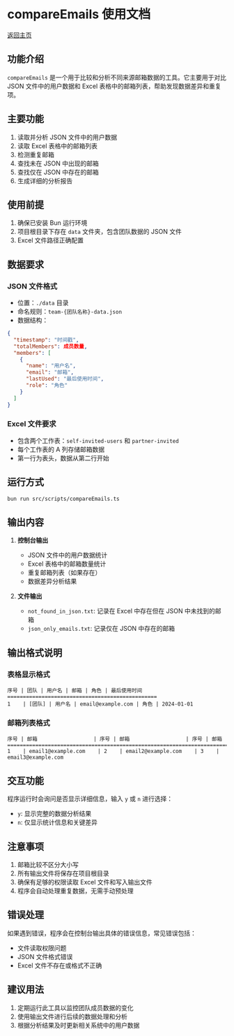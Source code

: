 # compareEmails 使用文档

[返回主页](../../README.md)

## 功能介绍

`compareEmails` 是一个用于比较和分析不同来源邮箱数据的工具。它主要用于对比 JSON 文件中的用户数据和 Excel 表格中的邮箱列表，帮助发现数据差异和重复项。

## 主要功能

1. 读取并分析 JSON 文件中的用户数据
2. 读取 Excel 表格中的邮箱列表
3. 检测重复邮箱
4. 查找未在 JSON 中出现的邮箱
5. 查找仅在 JSON 中存在的邮箱
6. 生成详细的分析报告

## 使用前提

1. 确保已安装 Bun 运行环境
2. 项目根目录下存在 `data` 文件夹，包含团队数据的 JSON 文件
3. Excel 文件路径正确配置

## 数据要求

### JSON 文件格式

- 位置：`./data` 目录
- 命名规则：`team-{团队名称}-data.json`
- 数据结构：

```json
{
  "timestamp": "时间戳",
  "totalMembers": 成员数量,
  "members": [
    {
      "name": "用户名",
      "email": "邮箱",
      "lastUsed": "最后使用时间",
      "role": "角色"
    }
  ]
}
```

### Excel 文件要求

- 包含两个工作表：`self-invited-users` 和 `partner-invited`
- 每个工作表的 A 列存储邮箱数据
- 第一行为表头，数据从第二行开始

## 运行方式

```bash
bun run src/scripts/compareEmails.ts
```

## 输出内容

1. **控制台输出**

   - JSON 文件中的用户数据统计
   - Excel 表格中的邮箱数量统计
   - 重复邮箱列表（如果存在）
   - 数据差异分析结果

2. **文件输出**
   - `not_found_in_json.txt`: 记录在 Excel 中存在但在 JSON 中未找到的邮箱
   - `json_only_emails.txt`: 记录仅在 JSON 中存在的邮箱

## 输出格式说明

### 表格显示格式

```
序号 | 团队 | 用户名 | 邮箱 | 角色 | 最后使用时间
================================================
1    | [团队] | 用户名 | email@example.com | 角色 | 2024-01-01
```

### 邮箱列表格式

```
序号 | 邮箱                  | 序号 | 邮箱                  | 序号 | 邮箱
==========================================================================
1    | email1@example.com    | 2    | email2@example.com    | 3    | email3@example.com
```

## 交互功能

程序运行时会询问是否显示详细信息，输入 `y` 或 `n` 进行选择：

- `y`: 显示完整的数据分析结果
- `n`: 仅显示统计信息和关键差异

## 注意事项

1. 邮箱比较不区分大小写
2. 所有输出文件将保存在项目根目录
3. 确保有足够的权限读取 Excel 文件和写入输出文件
4. 程序会自动处理重复数据，无需手动预处理

## 错误处理

如果遇到错误，程序会在控制台输出具体的错误信息，常见错误包括：

- 文件读取权限问题
- JSON 文件格式错误
- Excel 文件不存在或格式不正确

## 建议用法

1. 定期运行此工具以监控团队成员数据的变化
2. 使用输出文件进行后续的数据处理和分析
3. 根据分析结果及时更新相关系统中的用户数据
